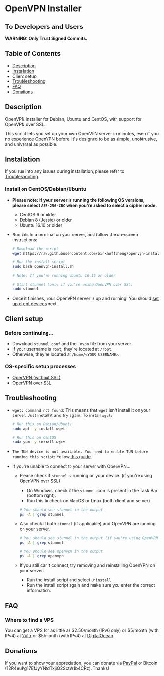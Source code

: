# OpenVPN Installer

## To Developers and Users

**WARNING: Only Trust Signed Commits.**

## Table of Contents

- [Description](#description)
- [Installation](#installation)
- [Client setup](#client-setup)
- [Troubleshooting](#troubleshooting)
- [FAQ](#faq)
- [Donations](#donations)

## Description

OpenVPN installer for Debian, Ubuntu and CentOS, with support for OpenVPN over SSL.

This script lets you set up your own OpenVPN server in minutes, even if you no experience OpenVPN before. It's designed to be as simple, unobtrusive, and universal as possible.

## Installation

If you run into any issues during installation, please refer to [Troubleshooting](#troubleshooting).
### Install on CentOS/Debian/Ubuntu

- **Please note: if your server is running the following OS versions, please select `AES-256-CBC` when you're asked to select a cipher mode.**

    - CentOS 6 or older
    - Debian 8 (Jessie) or older
    - Ubuntu 16.10 or older

- Run this in a terminal on your server, and follow the on-screen instructions:

    ```bash
    # Download the script
    wget https://raw.githubusercontent.com/birkhoffcheng/openvpn-install/master/openvpn-install.sh

    # Run the install script
    sudo bash openvpn-install.sh

    # Note: If you're running Ubuntu 16.10 or older

    # Start stunnel (only if you're using OpenVPN over SSL)
    sudo stunnel
    ```

- Once it finishes, your OpenVPN server is up and running! You should [set up client devices](#client-setup) next.

## Client setup

### Before continuing... 

-  Download `stunnel.conf` and the `.ovpn` file from your server.
-  If your username is `root`, they're located at `/root`.
-  Otherwise, they're located at `/home/<YOUR USERNAME>`.

### OS-specific setup processes

- [OpenVPN (without SSL)](Documentation/client-ovpn.md)
- [OpenVPN over SSL](Documentation/client-ssl.md)

## Troubleshooting

- `wget: command not found`: This means that `wget` isn't install it on your server. Just install it and try again. To install `wget`:

  ```bash
  # Run this on Debian/Ubuntu
  sudo apt -y install wget

  # Run this on CentOS
  sudo yum -y install wget
  ```

- `The TUN device is not available. You need to enable TUN before running this script`: Follow [this guide](https://help.skysilk.com/support/solutions/articles/9000136471-how-to-enable-tun-tap-on-linux-vps-with-skysilk).

- If you're unable to connect to your server with OpenVPN...

  - Please check if `stunnel` is running on your device. (if you're using OpenVPN over SSL)

    - On Windows, check if the `stunnel` icon is present in the Task Bar (bottom right).
    - Run this to check on MacOS or Linux (both client and server)

    ```bash
    # You should see stunnel in the output
    ps -A | grep stunnel
    ```

  - Also check if both `stunnel` (if applicable) and OpenVPN are running on your server.

    ```bash
    # You should see stunnel in the output (if you're using OpenVPN over SSL)
    ps -A | grep stunnel

    # You should see openvpn in the output
    ps -A | grep openvpn
    ```


  - If you still can't connect, try removing and reinstalling OpenVPN on your server. 
    - Run the install script and select `Uninstall`
    - Run the install script again and make sure you enter the correct information.

## FAQ

### Where to find a VPS

You can get a VPS for as little as $2.50/month (IPv6 only) or $5/month (with IPv4) at [Vultr](https://www.vultr.com/?ref=7088313) or $5/month (with IPv4) at [DigitalOcean](https://m.do.co/c/c51ec51bb352).

## Donations

If you want to show your appreciation, you can donate via [PayPal](https://paypal.me/birkhoffcheng) or Bitcoin (12R4euPg17EfJyYNfdTxjiQ2SctW1b4CRz). Thanks!
